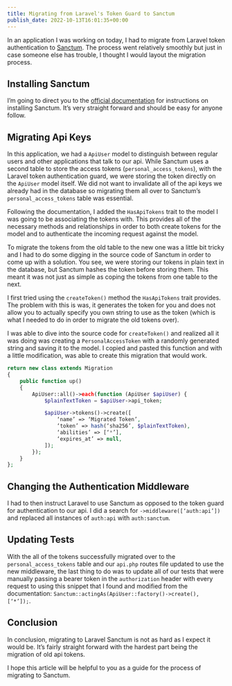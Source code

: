 ```yaml
---
title: Migrating from Laravel's Token Guard to Sanctum
publish_date: 2022-10-13T16:01:35+00:00
---
```


In an application I was working on today, I had to migrate from Laravel token authentication to [Sanctum](https://laravel.com/docs/9.x/sanctum). The process went relatively smoothly but just in case someone else has trouble, I thought I would layout the migration process.

## Installing Sanctum
I’m going to direct you to the [official documentation](https://laravel.com/docs/9.x/sanctum#installation) for instructions on installing Sanctum. It’s very straight forward and should be easy for anyone follow.

## Migrating Api Keys
In this application, we had a `ApiUser` model to distinguish between regular users and other applications that talk to our api. While Sanctum uses a second table to store the access tokens (`personal_access_tokens`), with the Laravel token authentication guard, we were storing the token directly on the `ApiUser` model itself. We did not want to invalidate all of the api keys we already had in the database so migrating them all over to Sanctum’s `personal_access_tokens` table was essential.

Following the documentation, I added the `HasApiTokens` trait to the model I was going to be associating the tokens with. This provides all of the necessary methods and relationships in order to both create tokens for the model and to authenticate the incoming request against the model.

To migrate the tokens from the old table to the new one was a little bit tricky and I had to do some digging in the source code of Sanctum in order to come up with a solution. You see, we were storing our tokens in plain text in the database, but Sanctum hashes the token before storing them. This meant it was not just as simple as coping the tokens from one table to the next.

I first tried using the `createToken()` method the `HasApiTokens` trait provides. The problem with this is was, it generates the token for you and does not allow you to actually specify you own string to use as the token (which is what I needed to do in order to migrate the old tokens over).

I was able to dive into the source code for `createToken()`  and realized all it was doing was creating a `PersonalAccessToken`  with a randomly generated string and saving it to the model. I copied and pasted this function and with a little modification, was able to create this migration that would work.

```php
return new class extends Migration
{
    public function up()
    {
        ApiUser::all()->each(function (ApiUser $apiUser) {
            $plainTextToken = $apiUser->api_token;

            $apiUser->tokens()->create([
                ‘name’ => ‘Migrated Token’,
                ‘token’ => hash(‘sha256’, $plainTextToken),
                ‘abilities’ => [‘*’],
                ‘expires_at’ => null,
            ]);
        });
    }
};
```

## Changing the Authentication Middleware
I had to then instruct Laravel to use Sanctum as opposed to the token guard for authentication to our api. I did a search for `->middleware([‘auth:api’])` and replaced all instances of `auth:api` with `auth:sanctum`.

## Updating Tests
With the all of the tokens successfully migrated over to the `personal_access_tokens` table and our `api.php` routes file updated to use the new middleware, the last thing to do was to update all of our tests that were manually passing a bearer token in the `authorization` header with every request to using this snippet that I found and modified from the documentation: `Sanctum::actingAs(ApiUser::factory()->create(), [‘*’]);`.

## Conclusion
In conclusion, migrating to Laravel Sanctum is not as hard as I expect it would be. It’s fairly straight forward with the hardest part being the migration of old api tokens.

I hope this article will be helpful to you as a guide for the process of migrating to Sanctum.
